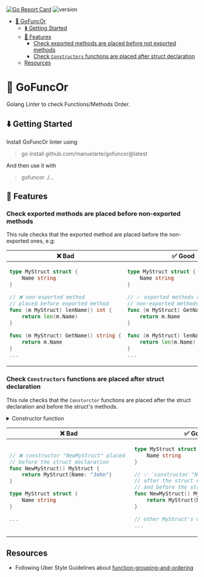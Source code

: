 [![Go Report Card](https://goreportcard.com/badge/github.com/manuelarte/gofuncor)](https://goreportcard.com/report/github.com/manuelarte/gofuncor)
![version](https://img.shields.io/github/v/release/manuelarte/gofuncor)
- [🧐 GoFuncOr](#-gofuncor)
    * [⬇️ Getting Started](#-getting-started)
    * [🚀 Features](#-features)
        + [Check exported methods are placed before not exported methods](#check-exported-methods-are-placed-before-not-exported-methods)
        + [Check `Constructors` functions are placed after struct declaration](#check-constructors-functions-are-placed-after-struct-declaration)
    * [Resources](#resources)

# 🧐 GoFuncOr
Golang Linter to check Functions/Methods Order.

## ⬇️ Getting Started

Install GoFuncOr linter using

> go install github.com/manuelarte/gofuncor@latest

And then use it with

> gofuncor ./...

## 🚀 Features

### Check exported methods are placed before non-exported methods

This rule checks that the exported method are placed before the non-exported ones, e.g:

<table>
<thead><tr><th>❌ Bad</th><th>✅ Good</th></tr></thead>
<tbody>
<tr><td>

```go
type MyStruct struct {
	Name string
}

// ❌ non-exported method 
// placed before exported method
func (m MyStruct) lenName() int { 
	return len(m.Name)
}

func (m MyStruct) GetName() string {
	return m.Name
}
...
```

</td><td>

```go
type MyStruct struct {
	Name string
}

// ✅ exported methods before 
// non-exported methods
func (m MyStruct) GetName() string {
	return m.Name
}

func (m MyStruct) lenName() int {
    return len(m.Name)
}
...
```

</td></tr>

</tbody>
</table>

### Check `Constructors` functions are placed after struct declaration

This rule checks that the `Consturctor` functions are placed after the struct declaration and before the struct's methods.

<details>
  <summary>Constructor function</summary>

> [!NOTE]  
> This linter considers a Constructor function a function that has the prefix *New*, or *Must*, and returns 1 or 2 types.
> Where the 1st return type is an struct declared in the same file.

</details>

<table>
<thead><tr><th>❌ Bad</th><th>✅ Good</th></tr></thead>
<tbody>
<tr><td>

```go
// ❌ constructor "NewMyStruct" placed 
// before the struct declaration
func NewMyStruct() MyStruct {
    return MyStruct{Name: "John"}
}

type MyStruct struct {
    Name string
}

...
```

</td><td>

```go
type MyStruct struct {
    Name string
}

// ✅ `constructor "NewMyStruct" placed 
// after the struct declaration 
// and before the struct's methods`
func NewMyStruct() MyStruct {
    return MyStruct{Name: "John"}
}

// other MyStruct's methods
...
```

</td></tr>

</tbody>
</table>

## Resources

+ Following Uber Style Guidelines about [function-grouping-and-ordering](https://github.com/uber-go/guide/blob/master/style.md#function-grouping-and-ordering) 
